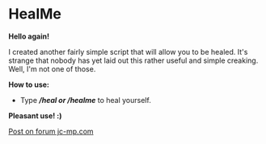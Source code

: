 # HealMe
**Hello again!**

I created another fairly simple script that will allow you to be healed.
It's strange that nobody has yet laid out this rather useful and simple creaking. Well, I'm not one of those.

**How to use:**
* Type ***/heal or /healme*** to heal yourself.

__Pleasant use! :)__

[Post on forum jc-mp.com](https://www.jc-mp.com/forums/index.php/topic,6097.0.html)
